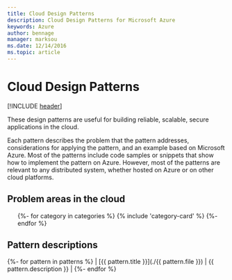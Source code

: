 ```yaml
---
title: Cloud Design Patterns
description: Cloud Design Patterns for Microsoft Azure
keywords: Azure
author: bennage
manager: marksou
ms.date: 12/14/2016
ms.topic: article
---
```


# Cloud Design Patterns

[!INCLUDE [header](./_includes/header.md)]

These design patterns are useful for building reliable, scalable, secure applications in the cloud.

Each pattern describes the problem that the pattern addresses, considerations for applying the pattern, and an example based on Microsoft Azure. Most of the patterns include code samples or snippets that show how to implement the pattern on Azure. However, most of the patterns are relevant to any distributed system, whether hosted on Azure or on other cloud platforms.

## Problem areas in the cloud

<ul id="series" class="cardsFTitle panel">
{%- for category in categories %}
    {% include 'category-card' %}
{%- endfor %}
</ul>

## Pattern descriptions
{%- for pattern in patterns %}
| [{{ pattern.title }}](./{{ pattern.file }}) | {{ pattern.description }} |
{%- endfor %}